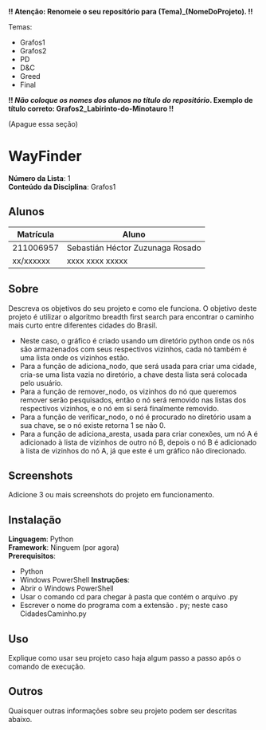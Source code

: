 **!! Atenção: Renomeie o seu repositório para (Tema)_(NomeDoProjeto). !!** 

Temas:
 - Grafos1
 - Grafos2
 - PD
 - D&C
 - Greed
 - Final 
 
 **!! *Não coloque os nomes dos alunos no título do repositório*. Exemplo de título correto: Grafos2_Labirinto-do-Minotauro !!**
 
 (Apague essa seção)

# WayFinder

**Número da Lista**: 1<br>
**Conteúdo da Disciplina**: Grafos1<br>

## Alunos
|Matrícula | Aluno |
| -- | -- |
| 211006957  |  Sebastián Héctor Zuzunaga Rosado |
| xx/xxxxxx  |  xxxx xxxx xxxxx |

## Sobre 
Descreva os objetivos do seu projeto e como ele funciona. 
O objetivo deste projeto é utilizar o algoritmo breadth first search para encontrar o caminho mais curto entre diferentes cidades do Brasil.
- Neste caso, o gráfico é criado usando um diretório python onde os nós são armazenados com seus respectivos vizinhos, cada nó também é uma lista onde os vizinhos estão.
- Para a função de adiciona_nodo, que será usada para criar uma cidade, cria-se uma lista vazia no diretório, a chave desta lista será colocada pelo usuário.
- Para a função de remover_nodo, os vizinhos do nó que queremos remover serão pesquisados, então o nó será removido nas listas dos respectivos vizinhos, e o nó em si será finalmente removido.
- Para a função de verificar_nodo, o nó é procurado no diretório usam a sua chave, se o nó existe retorna 1 se não 0.
- Para a função de adiciona_aresta, usada para criar conexões, um nó A é adicionado à lista de vizinhos de outro nó B, depois o nó B é adicionado à lista de vizinhos do nó A, já que este é um gráfico não direcionado.


## Screenshots
Adicione 3 ou mais screenshots do projeto em funcionamento.

## Instalação 
**Linguagem**: Python<br>
**Framework**: Ninguem (por agora)<br>
**Prerequisitos**: 
- Python
- Windows PowerShell
**Instruções**:
- Abrir o Windows PowerShell
- Usar o comando cd para chegar à pasta que contém o arquivo .py
- Escrever o nome do programa com a extensão . py; neste caso CidadesCaminho.py

## Uso 
Explique como usar seu projeto caso haja algum passo a passo após o comando de execução.

## Outros 
Quaisquer outras informações sobre seu projeto podem ser descritas abaixo.




